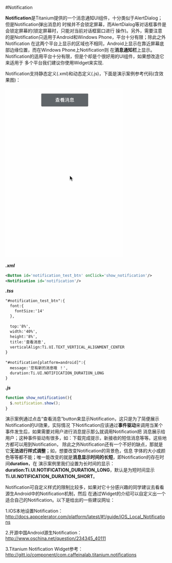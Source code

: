 #Notification

**Notification**是Titanium提供的一个消息通知UI组件，十分类似于AlertDialog；但是Notification弹出消息的
时候并不会锁定屏幕，而AlertDialog等对话框事件是会锁定屏幕的(锁定屏幕时，只能对当前对话框窗口进行
操作)。另外，需要注意的是Notification只适用于Android和Windows Phone，平台十分有限；除此之外Notification
在这两个平台上显示的区域也不相同，Android上显示在靠近屏幕底部边缘位置，而在Windows Phone上Notification则
在**消息通知栏**上显示。Notification的适用平台十分有限，但是个却是个很好用的UI组件，如果想改造它来适用于
多个平台我们建议你使用Widget来实现.

Notification支持静态定义(.xml)和动态定义(.js)，下面是演示案例参考代码(含效果图)：

![](/images/notification_display.gif)

_**.xml**_
```xml
<Button id='notification_test_btn' onClick='show_notification'/>
<Notification id='notification'/>
```
_**.tss**_
```tss
"#notification_test_btn":{
  font:{
    fontSize:'14'
  },

  top:'8%',
  width:'40%',
  height:'8%',
  title:'查看消息',
  verticalAlign:Ti.UI.TEXT_VERTICAL_ALIGNMENT_CENTER
}

"#notification[platform=android]":{
  message:'您有新的消息哦 ！',
  duration:Ti.UI.NOTIFICATION_DURATION_LONG
}
```

_**.js**_
```js
function show_notification(){
  $.notification.show();
}
```

演示案例通过点击“查看消息”button来显示Notification，这只是为了简便展示Notification的UI效果，实际情况
下Notification应该通过**事件驱动**来调用当某个事件发生后，如果需要对用户进行消息提示那么就调用Notification把
消息展示给用户；这种事件驱动有很多，如：下载完成提示，新接收的短信消息等等。这些地方都可以用到Notification，
除此之外Notification还有一个不好的缺点，那就是它**无法进行样式调整**；如，想要改变Notification的背景色，信息
字体的大小或颜色等等都不能；唯一能改变的就是**消息显示时间的长短**，即Notification的存在时间**duration**，在
演示案例里我们设置为长时间的显示：**duration:Ti.UI.NOTIFICATION_DURATION_LONG**，默认是为短时间显示**Ti.UI.NOTIFICATION_DURATION_SHORT**。

Notification可自定义样式的限制比较多，如果对它十分感兴趣的同学建议去看看源生Android中的Notification机制，然后
在通过Widget的介绍可以自定义出一个适合自己的Notification。以下是给出的一些建议网址：

1.IOS本地设置Notification：http://docs.appcelerator.com/platform/latest/#!/guide/iOS_Local_Notifications

2.开源中国Android源生Notification：http://www.oschina.net/question/234345_40111

3.Titanium Notification Widget参考：http://gitt.io/component/com.caffeinalab.titanium.notifications
